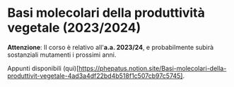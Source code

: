 # Basi molecolari della produttività vegetale (2023/2024)

**Attenzione**: Il corso è relativo all'**a.a. 2023/24**, e probabilmente subirà sostanziali mutamenti i prossimi anni.

Appunti disponibili (qui)[https://phepatus.notion.site/Basi-molecolari-della-produttivit-vegetale-4ad3a4df22bd4b518f1c507cb97c5745].
